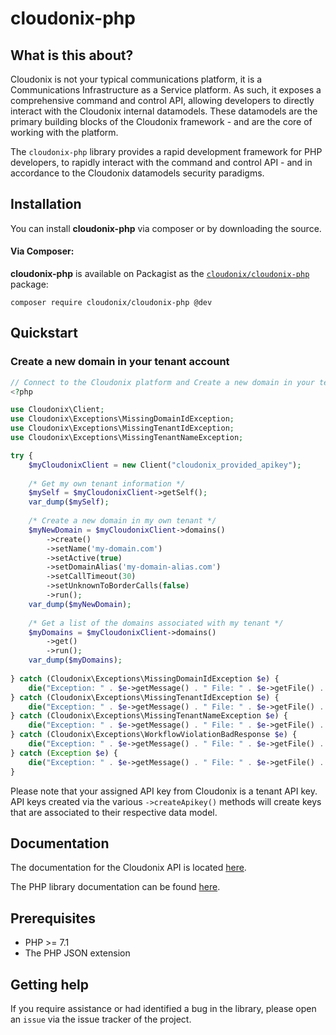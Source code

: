 # cloudonix-php

## What is this about?
Cloudonix is not your typical communications platform, it is a Communications Infrastructure as a Service platform. As 
such, it exposes a comprehensive command and control API, allowing developers to directly interact with the Cloudonix
internal datamodels. These datamodels are the primary building blocks of the Cloudonix framework - and are the core of 
working with the platform. 

The `cloudonix-php` library provides a rapid development framework for PHP developers, to rapidly interact with the 
command and control API - and in accordance to the Cloudonix datamodels security paradigms.

## Installation

You can install **cloudonix-php** via composer or by downloading the source.

#### Via Composer:

**cloudonix-php** is available on Packagist as the
[`cloudonix/cloudonix-php`](http://packagist.org/packages/cloudonix/cloudonix-php) package:

```
composer require cloudonix/cloudonix-php @dev
```

## Quickstart

### Create a new domain in your tenant account

```php
// Connect to the Cloudonix platform and Create a new domain in your tenant account
<?php

use Cloudonix\Client;
use Cloudonix\Exceptions\MissingDomainIdException;
use Cloudonix\Exceptions\MissingTenantIdException;
use Cloudonix\Exceptions\MissingTenantNameException;

try {
	$myCloudonixClient = new Client("cloudonix_provided_apikey");
	
	/* Get my own tenant information */
	$mySelf = $myCloudonixClient->getSelf();
	var_dump($mySelf);
	
	/* Create a new domain in my own tenant */
	$myNewDomain = $myCloudonixClient->domains()
		->create()
		->setName('my-domain.com')
		->setActive(true)
		->setDomainAlias('my-domain-alias.com')
		->setCallTimeout(30)
		->setUnknownToBorderCalls(false)
		->run();
	var_dump($myNewDomain);
    
	/* Get a list of the domains associated with my tenant */
	$myDomains = $myCloudonixClient->domains()
		->get()
		->run();
	var_dump($myDomains);
		
} catch (Cloudonix\Exceptions\MissingDomainIdException $e) {
	die("Exception: " . $e->getMessage() . " File: " . $e->getFile() . " Line: " . $e->getLine());
} catch (Cloudonix\Exceptions\MissingTenantIdException $e) {
	die("Exception: " . $e->getMessage() . " File: " . $e->getFile() . " Line: " . $e->getLine());
} catch (Cloudonix\Exceptions\MissingTenantNameException $e) {
	die("Exception: " . $e->getMessage() . " File: " . $e->getFile() . " Line: " . $e->getLine());
} catch (Cloudonix\Exceptions\WorkflowViolationBadResponse $e) {
	die("Exception: " . $e->getMessage() . " File: " . $e->getFile() . " Line: " . $e->getLine());
} catch (Exception $e) {
	die("Exception: " . $e->getMessage() . " File: " . $e->getFile() . " Line: " . $e->getLine());
}
```

Please note that your assigned API key from Cloudonix is a tenant API key. API keys created via the various 
`->createApikey()` methods will create keys that are associated to their respective data model. 

## Documentation

The documentation for the Cloudonix API is located [here][apidocs].

The PHP library documentation can be found [here][documentation].

## Prerequisites

* PHP >= 7.1
* The PHP JSON extension

## Getting help

If you require assistance or had identified a bug in the library, please open an `issue` via the issue tracker of the
project.

[documentation]: http://webinc.cloudonix.io/cloudonix-php/index.html
[apidocs]: https://docs.cloudonix.io/
